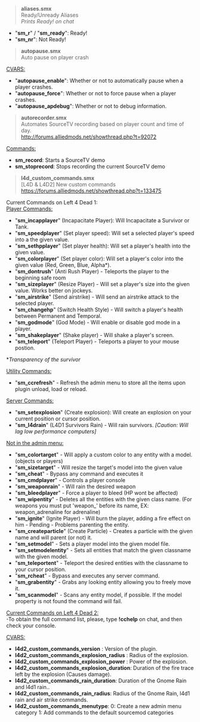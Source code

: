 >**aliases.smx**  
Ready/Unready Aliases  
*Prints Ready! on chat*

- "**sm_r**" / "**sm_ready**": Ready!
- "**sm_nr**": Not Ready!

>**autopause.smx**  
Auto pause on player crash

<ins>CVARS:</ins>
- "**autopause_enable**": Whether or not to automatically pause when a player crashes.
- "**autopause_force**": Whether or not to force pause when a player crashes.
- "**autopause_apdebug**": Whether or not to debug information.

>**autorecorder.smx**  
Automates SourceTV recording based on player count and time of day.  
http://forums.alliedmods.net/showthread.php?t=92072

<ins>Commands:</ins>

* **sm_record**: Starts a SourceTV demo
* **sm_stoprecord**: Stops recording the current SourceTV demo

> **l4d_custom_commands.smx**  
[L4D & L4D2] New custom commands  
https://forums.alliedmods.net/showthread.php?t=133475

Current Commands on Left 4 Dead 1:  
<ins>Player Commands:</ins>
- "**sm_incapplayer**" (Incapacitate Player): Will Incapacitate a Survivor or Tank.
- "**sm_speedplayer**" (Set player speed): Will set a selected player's speed into a the given value.
- "**sm_sethpplayer**" (Set player health): Will set a player's health into the given value.
- "**sm_colorplayer**" (Set player color): Will set a player's color into the given value (Red, Green, Blue, Alpha*).
- "**sm_dontrush**" (Anti Rush Player) - Teleports the player to the beginning safe room
- "**sm_sizeplayer**" (Resize Player) - Will set a player's size into the given value. Works better on jockeys.
- "**sm_airstrike**" (Send airstrike) - Will send an airstrike attack to the selected player.
- "**sm_changehp**" (Switch Health Style) - Will switch a player's health between Permanent and Temporal.
- "**sm_godmode**" (God Mode) - Will enable or disable god mode in a player.
- "**sm_shakeplayer**" (Shake player) - Will shake a player's screen.
- "**sm_teleport**" (Teleport Player) - Teleports a player to your mouse postion.

**Transparency of the survivor*

<ins>Utility Commands:</ins>
- "**sm_ccrefresh**" - Refresh the admin menu to store all the items upon plugin unload, load or reload.

<ins>Server Commands:</ins>
- "**sm_setexplosion**" (Create explosion): Will create an explosion on your current position or cursor position.
- "**sm_l4drain**" (L4D1 Survivors Rain) - Will rain survivors. *[Caution: Will lag low performance computers]*

<ins>Not in the admin menu:</ins>
- "**sm_colortarget**" - Will apply a custom color to any entity with a model. (objects or players)
- "**sm_sizetarget**" - Will resize the target's model into the given value
- "**sm_cheat**" - Bypass any command and executes it
- "**sm_cmdplayer**" - Controls a player console
- "**sm_weaponrain**" - Will rain the desired weapon
- "**sm_bleedplayer**" - Force a player to bleed (HP wont be affected)
- "**sm_wipentity**" - Deletes all the entities with the given class name. (For weapons you must put 'weapon_' before its name, EX: weapon_adrenaline for adrenaline)
- "**sm_ignite**" (Ignite Player) - Will burn the player, adding a fire effect on him - Pending - Problems parenting the entity.
- "**sm_createparticle**" (Create Particle) - Creates a particle with the given name and will parent (or not) it.
- "**sm_setmodel**" - Sets a player model into the given model file.
- "**sm_setmodelentity**" - Sets all entities that match the given classname with the given model.
- "**sm_teleportent**" - Teleport the desired entities with the classname to your cursor position.
- "**sm_rcheat**" - Bypass and executes any server command.
- "**sm_grabentity**" - Grabs any looking entity allowing you to freely move it.
- "**sm_scanmodel**" - Scans any entity model, if possible. If the model property is not found the command will fail.

<ins>Current Commands on Left 4 Dead 2:</ins>  
-To obtain the full command list, please, type **!cchelp** on chat, and then check your console.

<ins>CVARS:</ins>  
- **l4d2_custom_commands_version** : Version of the plugin.
- **l4d2_custom_commands_explosion_radius** : Radius of the explosion.
- **l4d2_custom_commands_explosion_power** : Power of the explosion.
- **l4d2_custom_commands_explosion_duration**: Duration of the fire trace left by the explosion (Causes damage).
- **l4d2_custom_commands_rain_duration**: Duration of the Gnome Rain and l4d1 rain..
- **l4d2_custom_commands_rain_radius**: Radius of the Gnome Rain, l4d1 rain and air strike commands.
- **l4d2_custom_commands_menutype**: 0: Create a new admin menu category 1: Add commands to the default sourcemod categories